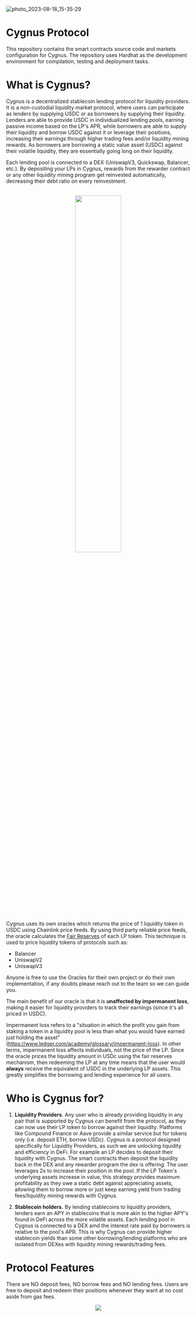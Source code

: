 ![photo_2023-08-18_15-35-29](https://github.com/CygnusDAO/core/assets/97303883/08f33a6e-010d-41e6-8902-04c5752e7284)


# **Cygnus Protocol**

This repository contains the smart contracts source code and markets configuration for Cygnus. The repository uses Hardhat as the development environment for compilation, testing and deployment tasks.

# **What is Cygnus?**

Cygnus is a decentralized stablecoin lending protocol for liquidity providers. It is a non-custodial liquidity market protocol, where users can participate as lenders by supplying USDC or as borrowers by supplying their liquidity. Lenders are able to provide USDC in individualized lending pools, earning passive income based on the LP's APR, while borrowers are able to supply their liquidity and borrow USDC against it or leverage their positions, increasing their earnings through higher trading fees and/or liquidity mining rewards. As borrowers are borrowing a static value asset (USDC) against their volatile liquidity, they are essentially going long on their liquidity.

Each lending pool is connected to a DEX (UniswapV3, Quickswap, Balancer, etc.). By depositing your LPs in Cygnus, rewards from the rewarder contract or any other liquidity mining program get reinvested automatically, decreasing their debt ratio on every reinvestment.
<br />
<br />
<p align="center">
<img src="https://github.com/CygnusDAO/core/assets/97303883/b2423e8a-eacf-472e-a8ca-a1dbea4c670a" width="50%" />
</p>



<br />
Cygnus uses its own oracles which returns the price of 1 liquidity token in USDC using Chainlink price feeds. By using third party reliable price feeds, the oracle calculates the <a href="https://blog.alphaventuredao.io/fair-lp-token-pricing/">Fair Reserves</a> of each LP token. This technique is used to price liquidity tokens of protocols such as:

* Balancer
* UniswapV2
* UniswapV3

Anyone is free to use the Oracles for their own project or do their own implementation, if any doubts please reach out to the team so we can guide you.

The main benefit of our oracle is that it is **unaffected by impermanent loss**, making it easier for liquidity providers to track their earnings (since it's all priced in USDC).

Impermanent loss refers to a "situation in which the profit you gain from staking a token in a liquidity pool is less than what you would have earned just holding the asset" (https://www.ledger.com/academy/glossary/impermanent-loss). In other terms, impermanent loss affects individuals, not the price of the LP. Since the oracle prices the liquidity amount in USDc using the fair reserves mechanism, then redeeming the LP at any time means that the user would **always** receive the equivalent of USDC in the underlying LP assets. This greatly simplifies the borrowing and lending experience for all users.

# **Who is Cygnus for?**

1) **Liquidity Providers**. Any user who is already providing liquidity in any pair that is supported by Cygnus can benefit from the protocol, as they can now use their LP token to borrow against their liquidity. Platforms like Compound Finance or Aave provide a similar service but for tokens only (i.e. deposit ETH, borrow USDc). Cygnus is a protocol designed specifically for Liquidity Providers, as such we are unlocking liquidity and efficiency in DeFi. For example an LP decides to deposit their liquidity with Cygnus. The smart contracts then deposit the liquidity back in the DEX and any rewarder program the dex is offering. The user leverages 2x to increase their position in the pool. If the LP Token's underlying assets increase in value, this strategy provides maximum profitability as they owe a static debt against appreciating assets, allowing them to borrow more or just keep earning yield from trading fees/liquidity mining rewards with Cygnus.

2) **Stablecoin holders.** By lending stablecoins to liquidity providers, lenders earn an APY in stablecoins that is more akin to the higher APY's found in DeFi across the more volatile assets. Each lending pool in Cygnus is connected to a DEX amd the interest rate paid by borrowers is relative to the pool's APR. This is why Cygnus can provide higher stablecoin yields than some other borrowing/lending platforms who are isolated from DEXes with liquidity mining rewards/trading fees.

# **Protocol Features**

There are NO deposit fees, NO borrow fees and NO lending fees. Users are free to deposit and redeem their positions whenever they want at no cost aside from gas fees.

  <p align="center">
  <img src="https://user-images.githubusercontent.com/97303883/225300674-ec0c0260-ea1b-4dab-9654-e41fc7f72ca2.png" />
</p>
 
